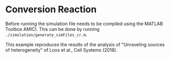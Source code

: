 # Conversion Reaction

Before running the simulation file needs to be compiled using the MATLAB Toolbox AMICI. This can be done by running
`./simulation/generate_simFiles_cr.m`.


This example reproduces the results of the analysis of "Unraveling sources of heterogeneity" of Loos et al., Cell Systems (2018).
